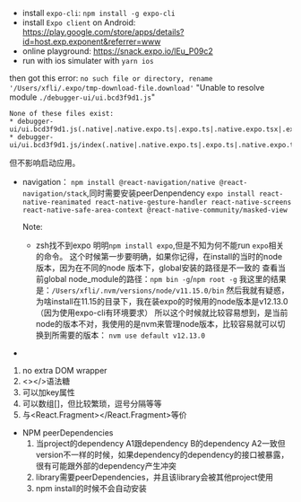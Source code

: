 - install `expo-cli`: `npm install -g expo-cli`
- install `Expo client` on Android: https://play.google.com/store/apps/details?id=host.exp.exponent&referrer=www
- online playground: https://snack.expo.io/lEu_P09c2
- run with ios simulater with `yarn ios`

 then got this error:
  `no such file or directory, rename '/Users/xfli/.expo/tmp-download-file.download'`
  "Unable to resolve module `./debugger-ui/ui.bcd3f9d1.js`"

  ```
  None of these files exist:
  * debugger-ui/ui.bcd3f9d1.js(.native|.native.expo.ts|.expo.ts|.native.expo.tsx|.expo.tsx|.native.expo.js|.expo.js|.native.expo.jsx|.expo.jsx|.native.ts|.ts|.native.tsx|.tsx|.native.js|.js|.native.jsx|.jsx|.native.json|.json|.native.wasm|.wasm)
  * debugger-ui/ui.bcd3f9d1.js/index(.native|.native.expo.ts|.expo.ts|.native.expo.tsx|.expo.tsx|.native.expo.js|.expo.js|.native.expo.jsx|.expo.jsx|.native.ts|.ts|.native.tsx|.tsx|.native.js|.js|.native.jsx|.jsx|.native.json|.json|.native.wasm|.wasm)
  ```
  但不影响启动应用。
- navigation： `npm install @react-navigation/native @react-navigation/stack`,同时需要安装peerDenpendency `expo install react-native-reanimated react-native-gesture-handler react-native-screens react-native-safe-area-context @react-native-community/masked-view
`

  Note:
  - zsh找不到expo
  明明`npm install expo`,但是不知为何不能run `expo`相关的命令。
这个时候第一步要明确，如果你记得，在install的当时的node 版本，因为在不同的node 版本下，global安装的路径是不一致的
查看当前global node_module的路径：`npm bin -g`/`npm root -g`
我这里的结果是：`/Users/xfli/.nvm/versions/node/v11.15.0/bin`
然后我就有疑惑，为啥install在11.15的目录下，我在装expo的时候用的node版本是v12.13.0（因为使用expo-cli有环境要求）
所以这个时候就比较容易想到，是当前node的版本不对，我使用的是nvm来管理node版本，比较容易就可以切换到所需要的版本：
`nvm use default v12.13.0`

- <Fragment></Fragment>
 1. no extra DOM wrapper
 2. <></>语法糖
 3. <Fragment></Fragment>可以加key属性
 4. 可以数组[]，但比较繁琐，逗号分隔等等
 5. <Fragment></Fragment>与<React.Fragment></React.Fragment>等价
- NPM peerDependencies
  1. 当project的dependency A1跟dependency B的dependency A2一致但version不一样的时候，如果dependency的dependency的接口被暴露，很有可能跟外部的dependency产生冲突
  2. library需要peerDependencies，并且该library会被其他project使用
  3. npm install的时候不会自动安装
  